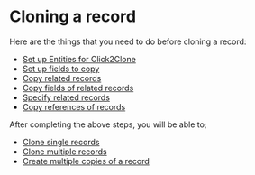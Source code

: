 # Cloning a record

Here are the things that you need to do before cloning a record:

* [Set up Entities for Click2Clone](https://docs.inogic.com/click2clone/configuration/cloning-a-record/click2clone-template)
* [Set up fields to copy](https://docs.inogic.com/click2clone/configuration/cloning-a-record/setup-fields-to-copy)
* [Copy related records](https://docs.inogic.com/click2clone/configuration/cloning-a-record/copy-related-records)
* [Copy fields of related records](https://docs.inogic.com/click2clone/configuration/cloning-a-record/copy-fields-of-related-records)
* [Specify related records](https://docs.inogic.com/click2clone/configuration/cloning-a-record/specify-related-records)
* [Copy references of records](https://docs.inogic.com/click2clone/configuration/cloning-a-record/copy-references-of-records)

After completing the above steps, you will be able to;

* [Clone single records](https://docs.inogic.com/click2clone/configuration/cloning-a-record/clone-single-record)
* [Clone multiple records](https://docs.inogic.com/click2clone/configuration/cloning-a-record/clone-multiple-records)
* [Create multiple copies of a record](https://docs.inogic.com/click2clone/configuration/cloning-a-record/multiple-copies-of-a-record)

&#x20; &#x20;
